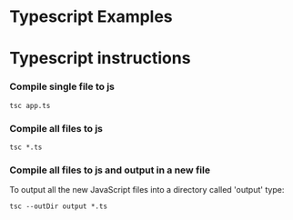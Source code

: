 # Typescript Examples

Typescript instructions
=========================

### Compile single file to js

```
tsc app.ts
```

### Compile all files to js

```
tsc *.ts
```

### Compile all files to js and output in a new file
To output all the new JavaScript files into a directory called 'output' type:

```
tsc --outDir output *.ts
```